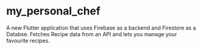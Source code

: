 # my_personal_chef

A new Flutter application that uses Firebase as a backend and Firestore as a Databse.
Fetches Recipe data from an API and lets you manage your favourite recipes.

